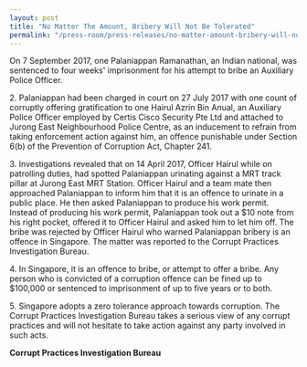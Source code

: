 ```yaml
---
layout: post
title: "No Matter The Amount, Bribery Will Not Be Tolerated"
permalink: "/press-room/press-releases/no-matter-amount-bribery-will-not-be-tolerated"
---
```

On 7 September 2017, one Palaniappan Ramanathan, an Indian national, was sentenced to four weeks' imprisonment for his attempt to bribe an Auxiliary Police Officer.

2\.        Palaniappan had been charged in court on 27 July 2017 with one count of corruptly offering gratification to one Hairul Azrin Bin Anual, an Auxiliary Police Officer employed by Certis Cisco Security Pte Ltd and attached to Jurong East Neighbourhood Police Centre, as an inducement to refrain from taking enforcement action against him, an offence punishable under Section 6(b) of the Prevention of Corruption Act, Chapter 241.

3\.        Investigations revealed that on 14 April 2017, Officer Hairul while on patrolling duties, had spotted Palaniappan urinating against a MRT track pillar at Jurong East MRT Station. Officer Hairul and a team mate then approached Palaniappan to inform him that it is an offence to urinate in a public place. He then asked Palaniappan to produce his work permit. Instead of producing his work permit, Palaniappan took out a $10 note from his right pocket, offered it to Officer Hairul and asked him to let him off. The bribe was rejected by Officer Hairul who warned Palaniappan bribery is an offence in Singapore. The matter was reported to the Corrupt Practices Investigation Bureau.

4\.        In Singapore, it is an offence to bribe, or attempt to offer a bribe. Any person who is convicted of a corruption offence can be fined up to $100,000 or sentenced to imprisonment of up to five years or to both.

5\.        Singapore adopts a zero tolerance approach towards corruption. The Corrupt Practices Investigation Bureau takes a serious view of any corrupt practices and will not hesitate to take action against any party involved in such acts.

**Corrupt Practices Investigation Bureau**
